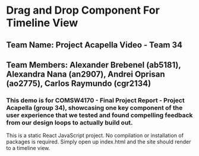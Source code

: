 # Drag and Drop Component For Timeline View

## Team Name: Project Acapella Video - Team 34

## Team Members: Alexander Brebenel (ab5181), Alexandra Nana (an2907), Andrei Oprisan (ao2775), Carlos Raymundo (cgr2134)

### This demo is for COMSW4170 - Final Project Report - Project Acapella (group 34), showcasing one key component of the user experience that we tested and found compelling feedback from our design loops to actually build out.

This is a static React JavaScript project. No compilation or installation of packages is required. Simply open up index.html and the site should render to a timeline view.

